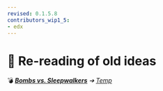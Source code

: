 ```yaml
---
revised: 0.1.5.8
contributors_wip1_5:
- edx
---
```


# 📄 Re-reading of old ideas

💣 ***[Bombs vs. Sleepwalkers](/README.md)** ➔ [Temp](/temp/readme.md)*
